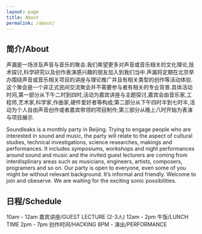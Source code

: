 ```yaml
---
layout: page
title: About
permalink: /about/
---
```



## 简介/About

声漏是一场涉及声音与音乐的聚会.我们希望更多对声音或音乐相关的文化理论,技术探讨,科学研究以及创作表演感兴趣的朋友加入到我们当中.声漏将定期在北京举办围绕声音或音乐相关项目的讲座与理论推广并且有相关类型的创作等活动体验.这个聚会是一个非正式民间交流聚会并不需要参与者有相关的专业背景.具体活动时间,第一部分从下午二时到四时,活动为嘉宾讲座与主题探讨,嘉宾会由音乐家,工程师,艺术家,科学家,作曲家,硬件爱好者等构成;第二部分从下午四时半到七时半,活动为个人自由声音创作或者嘉宾带领的项目制作;第三部分从晚上八时开始为表演与项目展示.

Soundleaks is a monthly party in Beijing. Trying to engage people who are interested in sound and music, the party will relate to the aspect of cultural studies, technical investigations, science researches, makings and performances. It includes symposiums, workshops and night performances around sound and music and the invited guest lecturers are coming from interdisplinary areas such as musicians, engineers, artists, composers, programers and so on. Our party is open to everyone, even some of you might be without relevant background. It’s informal and friendly. Welcome to join and obeserve. We are waiting for the exciting sonic possibilities.


## 日程/Schedule

10am - 12am 嘉宾讲座/GUEST LECTURE (2-3人)
12am -  2pm 午饭/LUNCH TIME
 2pm -  7pm 创作时间/HACKING
 8PM -      演出/PERFORMANCE
